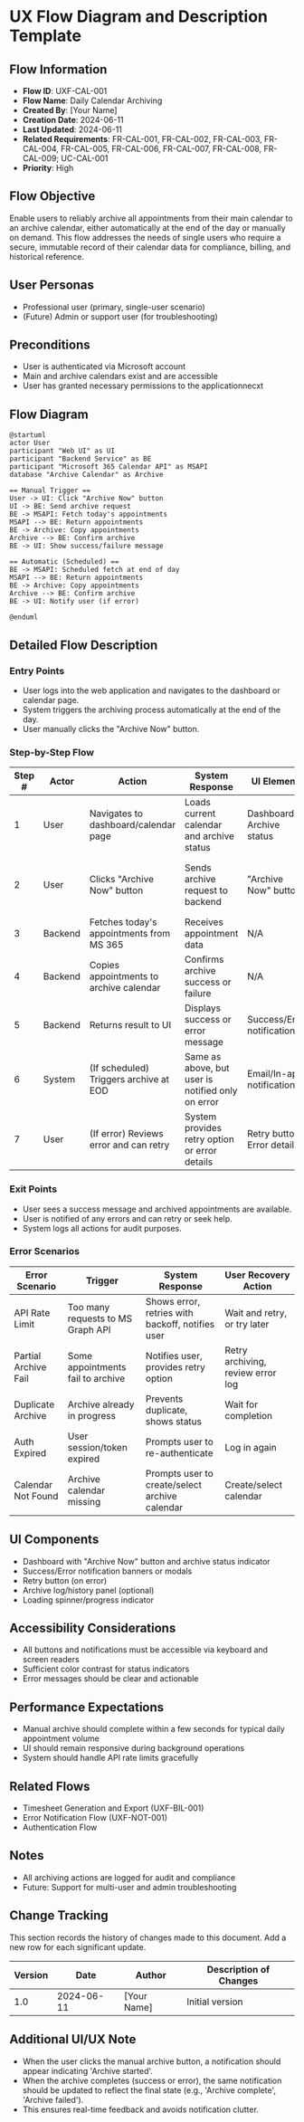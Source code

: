 # UX Flow Diagram and Description Template

## Flow Information
- **Flow ID**: UXF-CAL-001
- **Flow Name**: Daily Calendar Archiving
- **Created By**: [Your Name]
- **Creation Date**: 2024-06-11
- **Last Updated**: 2024-06-11
- **Related Requirements**: FR-CAL-001, FR-CAL-002, FR-CAL-003, FR-CAL-004, FR-CAL-005, FR-CAL-006, FR-CAL-007, FR-CAL-008, FR-CAL-009; UC-CAL-001
- **Priority**: High

## Flow Objective
Enable users to reliably archive all appointments from their main calendar to an archive calendar, either automatically at the end of the day or manually on demand. This flow addresses the needs of single users who require a secure, immutable record of their calendar data for compliance, billing, and historical reference.

## User Personas
- Professional user (primary, single-user scenario)
- (Future) Admin or support user (for troubleshooting)

## Preconditions
- User is authenticated via Microsoft account
- Main and archive calendars exist and are accessible
- User has granted necessary permissions to the applicationnecxt 

## Flow Diagram
```
@startuml
actor User
participant "Web UI" as UI
participant "Backend Service" as BE
participant "Microsoft 365 Calendar API" as MSAPI
database "Archive Calendar" as Archive

== Manual Trigger ==
User -> UI: Click "Archive Now" button
UI -> BE: Send archive request
BE -> MSAPI: Fetch today's appointments
MSAPI --> BE: Return appointments
BE -> Archive: Copy appointments
Archive --> BE: Confirm archive
BE -> UI: Show success/failure message

== Automatic (Scheduled) ==
BE -> MSAPI: Scheduled fetch at end of day
MSAPI --> BE: Return appointments
BE -> Archive: Copy appointments
Archive --> BE: Confirm archive
BE -> UI: Notify user (if error)

@enduml
```

## Detailed Flow Description

### Entry Points
- User logs into the web application and navigates to the dashboard or calendar page.
- System triggers the archiving process automatically at the end of the day.
- User manually clicks the "Archive Now" button.

### Step-by-Step Flow

| Step # | Actor        | Action                                      | System Response                                      | UI Elements                | Notes                                  |
|--------|--------------|---------------------------------------------|------------------------------------------------------|----------------------------|----------------------------------------|
| 1      | User         | Navigates to dashboard/calendar page        | Loads current calendar and archive status             | Dashboard, Archive status  |                                        |
| 2      | User         | Clicks "Archive Now" button                 | Sends archive request to backend                      | "Archive Now" button       | Manual trigger; can also be scheduled  |
| 3      | Backend      | Fetches today's appointments from MS 365    | Receives appointment data                            | N/A                        | Uses Microsoft Graph API               |
| 4      | Backend      | Copies appointments to archive calendar     | Confirms archive success or failure                   | N/A                        | Handles duplicates, overlaps, errors   |
| 5      | Backend      | Returns result to UI                        | Displays success or error message                     | Success/Error notification |                                        |
| 6      | System       | (If scheduled) Triggers archive at EOD      | Same as above, but user is notified only on error     | Email/In-app notification  |                                        |
| 7      | User         | (If error) Reviews error and can retry      | System provides retry option or error details         | Retry button, Error details|                                        |

### Exit Points
- User sees a success message and archived appointments are available.
- User is notified of any errors and can retry or seek help.
- System logs all actions for audit purposes.

### Error Scenarios

| Error Scenario         | Trigger                                 | System Response                                 | User Recovery Action                |
|-----------------------|-----------------------------------------|------------------------------------------------|-------------------------------------|
| API Rate Limit        | Too many requests to MS Graph API       | Shows error, retries with backoff, notifies user| Wait and retry, or try later        |
| Partial Archive Fail  | Some appointments fail to archive       | Notifies user, provides retry option            | Retry archiving, review error log   |
| Duplicate Archive     | Archive already in progress             | Prevents duplicate, shows status                | Wait for completion                 |
| Auth Expired          | User session/token expired              | Prompts user to re-authenticate                 | Log in again                        |
| Calendar Not Found    | Archive calendar missing                | Prompts user to create/select archive calendar  | Create/select calendar              |

## UI Components
- Dashboard with "Archive Now" button and archive status indicator
- Success/Error notification banners or modals
- Retry button (on error)
- Archive log/history panel (optional)
- Loading spinner/progress indicator

## Accessibility Considerations
- All buttons and notifications must be accessible via keyboard and screen readers
- Sufficient color contrast for status indicators
- Error messages should be clear and actionable

## Performance Expectations
- Manual archive should complete within a few seconds for typical daily appointment volume
- UI should remain responsive during background operations
- System should handle API rate limits gracefully

## Related Flows
- Timesheet Generation and Export (UXF-BIL-001)
- Error Notification Flow (UXF-NOT-001)
- Authentication Flow

## Notes
- All archiving actions are logged for audit and compliance
- Future: Support for multi-user and admin troubleshooting

## Change Tracking

This section records the history of changes made to this document. Add a new row for each significant update.

| Version | Date       | Author      | Description of Changes         |
|---------|------------|-------------|-------------------------------|
| 1.0     | 2024-06-11 | [Your Name] | Initial version               |

## Additional UI/UX Note
- When the user clicks the manual archive button, a notification should appear indicating 'Archive started'.
- When the archive completes (success or error), the same notification should be updated to reflect the final state (e.g., 'Archive complete', 'Archive failed').
- This ensures real-time feedback and avoids notification clutter. 